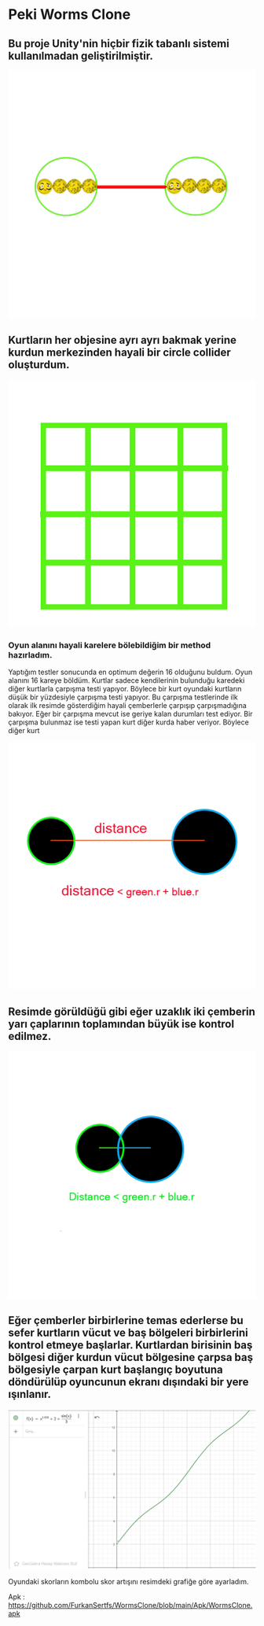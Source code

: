 # Peki Worms Clone

## Bu proje Unity'nin hiçbir fizik tabanlı sistemi kullanılmadan geliştirilmiştir.

![Screenshot](ReadMeImages/Worm.png)

## Kurtların her objesine ayrı ayrı bakmak yerine kurdun merkezinden hayali bir circle collider oluşturdum.

![Square](ReadMeImages/square.png)

### Oyun alanını hayali karelere bölebildiğim bir method hazırladım.

Yaptığım testler sonucunda en optimum değerin 16 olduğunu buldum. Oyun alanını 16 kareye böldüm. Kurtlar sadece kendilerinin bulunduğu karedeki diğer kurtlarla çarpışma testi yapıyor. Böylece bir kurt oyundaki kurtların düşük bir yüzdesiyle çarpışma testi yapıyor. Bu çarpışma testlerinde ilk olarak ilk resimde gösterdiğim hayali çemberlerle çarpışıp çarpışmadığına bakıyor. Eğer bir çarpışma mevcut ise geriye kalan durumları test ediyor. Bir çarpışma bulunmaz ise testi yapan kurt diğer kurda haber veriyor. Böylece diğer kurt

![Square](ReadMeImages/yenipng.png)

## Resimde görüldüğü gibi eğer uzaklık iki çemberin yarı çaplarının toplamından büyük ise kontrol edilmez.

![Square](ReadMeImages/new2.png)

## Eğer çemberler birbirlerine temas ederlerse bu sefer kurtların vücut ve baş bölgeleri birbirlerini kontrol etmeye başlarlar. Kurtlardan birisinin baş bölgesi diğer kurdun vücut bölgesine çarpsa baş bölgesiyle çarpan kurt başlangıç boyutuna döndürülüp oyuncunun ekranı dışındaki bir yere ışınlanır. 

![Square](ReadMeImages/image.png)

Oyundaki skorların kombolu skor artışını resimdeki grafiğe göre ayarladım.

Apk : https://github.com/FurkanSertfs/WormsClone/blob/main/Apk/WormsClone.apk 




